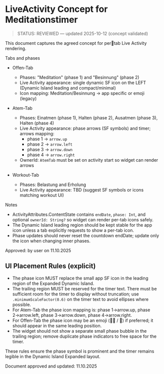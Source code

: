 # LiveActivity Concept for Meditationstimer

> STATUS: REVIEWED — updated 2025-10-12 (concept validated)

This document captures the agreed concept for pertab Live Activity rendering.

Tabs and phases

- Offen-Tab
  - Phases: "Meditation" (phase 1) and "Besinnung" (phase 2)
  - Live Activity appearance: single dynamic SF icon on the LEFT (Dynamic Island leading and compact/minimal)
  - Icon mapping: Meditation/Besinnung → app specific or emoji (legacy)

- Atem-Tab
  - Phases: Einatmen (phase 1), Halten (phase 2), Ausatmen (phase 3), Halten (phase 4)
  - Live Activity appearance: phase arrows (SF symbols) and timer; arrows mapping:
    - phase 1 → `arrow.up`
    - phase 2 → `arrow.left`
    - phase 3 → `arrow.down`
    - phase 4 → `arrow.right`
  - OwnerId: `AtemTab` must be set on activity start so widget can render arrows

- Workout-Tab
  - Phases: Belastung and Erholung
  - Live Activity appearance: TBD (suggest SF symbols or icons matching workout UI)

Notes

- ActivityAttributes.ContentState contains `endDate`, `phase: Int`, and optional `ownerId: String?` so widget can render per-tab icons safely.
- The Dynamic Island leading region should be kept stable for the app icon unless a tab explicitly requests to show a per-tab icon.
- Phase updates should never reset the countdown endDate; update only the icon when changing inner phases.

Approved: by user on 11.10.2025

## UI Placement Rules (explicit)

- The phase icon MUST replace the small app SF icon in the leading region of the Expanded Dynamic Island.
- The trailing region MUST be reserved for the timer text. There must be sufficient room for the timer to display without truncation; use `.minimumScaleFactor(0.6)` on the timer text to avoid ellipses where possible.
- For Atem-Tab the phase icon mapping is: phase 1→arrow.up, phase 2→arrow.left, phase 3→arrow.down, phase 4→arrow.right.
- For Offen-Tab the phase icon may be an emoji (🧘‍♂️ / 🍃) if preferred; it should appear in the same leading position.
- The widget should not show a separate small phase bubble in the trailing region; remove duplicate phase indicators to free space for the timer.

These rules ensure the phase symbol is prominent and the timer remains legible in the Dynamic Island Expanded layout.

Document approved and updated: 11.10.2025
